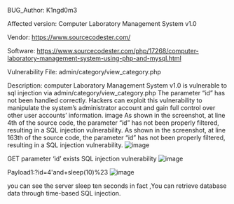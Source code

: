 BUG_Author: K1ngd0m3

Affected version: Computer Laboratory Management System v1.0

Vendor: https://www.sourcecodester.com/

Software: https://www.sourcecodester.com/php/17268/computer-laboratory-management-system-using-php-and-mysql.html

Vulnerability File: admin/category/view_category.php

Description: computer Laboratory Management System v1.0 is vulnerable to sql injection via admin/category/view_category.php The parameter “id” has not been handled correctly. Hackers can exploit this vulnerability to manipulate the system’s administrator account and gain full control over other user accounts’ information. image As shown in the screenshot, at line 4th of the source code, the parameter “id” has not been properly filtered, resulting in a SQL injection vulnerability.  As shown in the screenshot, at line 163th of the source code, the parameter “id” has not been properly filtered, resulting in a SQL injection vulnerability.
![image](https://github.com/adminininin/blob/assets/136336674/1d6b62bf-80f8-45a8-8ba6-b622f035d812)


GET parameter ‘id’ exists SQL injection vulnerability 
![image](https://github.com/adminininin/blob/assets/136336674/65d7a5c0-ea96-4345-a9a5-fe387098de59)



Payload1:?id=4'and+sleep(10)%23
![image](https://github.com/adminininin/blob/assets/136336674/fe1dd716-56e4-4916-8d0f-2e3a76e7c62c)

you can see the server sleep ten seconds
in fact ,You can retrieve database data through time-based SQL injection.
